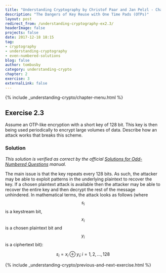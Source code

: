 ```yaml
---
title: "Understanding Cryptography by Christof Paar and Jan Pelzl - Chapter 2 Solutions - Ex2.3"
description: "The Dangers of Key Reuse with One Time Pads (OTPs)"
layout: post
redirect_from: /understanding-cryptography-ex2.3/
headerImage: false
projects: false
date: 2017-12-18 18:15
tag:
- cryptography
- understanding-cryptography
- even-numbered-solutions
blog: false
author: tombusby
category: understanding-crypto
chapter: 2
exercise: 3
externalLink: false
---
```


{% include _understanding-crypto/chapter-menu.html %}

## Exercise 2.3

Assume an OTP-like encryption with a short key of 128 bit. This key is then being used periodically to encrypt large volumes of data. Describe how an attack works that breaks this scheme.

### Solution

*This solution is verified as correct by the official [Solutions for Odd-Numbered Questions](http://wiki.crypto.rub.de/Buch/en/download/Understanding_Cryptography_Odd_Solutions.pdf) manual.*

The main issue is that the key repeats every 128 bits. As such, the attacker may be able to exploit patterns in the underlying plaintext to recover the key. If a chosen plaintext attack is available then the attacker may be able to recover the entire key and then decrypt the rest of the message unhindered. In mathematical terms, the attack looks as follows (where $$s_i$$ is a keystream bit, $$x_i$$ is a chosen plaintext bit and $$y_i$$ is a ciphertext bit):

$$ s_i = x_i \oplus y_i; i = 1,2,... ,128 $$

{% include _understanding-crypto/previous-and-next-exercise.html %}
